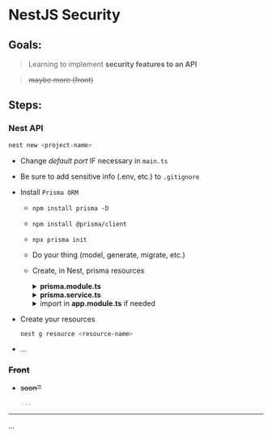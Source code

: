# NestJS Security

## Goals:

> Learning to implement **security features to an API**

> ~~maybe more (front)~~

## Steps:

### Nest API

```bash
nest new <project-name>
```

- Change _default port_ IF necessary in `main.ts`
- Be sure to add sensitive info (.env, etc.) to `.gitignore`
- Install `Prisma ORM`

  - `npm install prisma -D`
  - `npm install @prisma/client`
  - `npx prisma init`
  - Do your thing (model, generate, migrate, etc.)
  - Create, in Nest, prisma resources

    <details><summary><strong>prisma.module.ts</strong></summary>

    ```ts
    import {Global, Module} from "@nestjs/common";
    import {PrismaService} from "./prisma.service";

    @Global()
    @Module({
    	providers: [PrismaService],
    	exports: [PrismaService],
    })
    export class PrismaModule {}
    ```

    </details>

    <details><summary><strong>prisma.service.ts</strong></summary>

    ```ts
    import {INestApplication, Injectable, OnModuleInit} from "@nestjs/common";
    import {PrismaClient} from "@prisma/client";

    @Injectable()
    export class PrismaService extends PrismaClient implements OnModuleInit {
    	async onModuleInit() {
    		await this.$connect();
    	}

    	async enableShutdownHooks(app: INestApplication) {
    		this.$on("beforeExit", async () => {
    			await app.close();
    		});
    	}
    }
    ```

    </details>

    <details><summary>import in <strong>app.module.ts</strong> if needed</summary>

    ```ts
    import {PrismaModule} from "./prisma/prisma.module";

    @Module({
      imports: [PrismaModule]
    })
    ```

     </details>

- Create your resources

  ```bash
  nest g resource <resource-name>
  ```

- ...

### ~~Front~~

- ~~soon™~~
  ```ts
  ...
  ```

---

...
